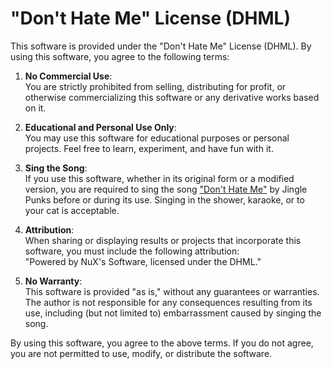 
# "Don't Hate Me" License (DHML)

This software is provided under the "Don't Hate Me" License (DHML). By using this software, you agree to the following terms:

1. **No Commercial Use**:  
   You are strictly prohibited from selling, distributing for profit, or otherwise commercializing this software or any derivative works based on it.

2. **Educational and Personal Use Only**:  
   You may use this software for educational purposes or personal projects. Feel free to learn, experiment, and have fun with it.

3. **Sing the Song**:  
   If you use this software, whether in its original form or a modified version, you are required to sing the song ["Don't Hate Me"](https://www.letras.com/jingle-punks/dont-hate-me/) by Jingle Punks before or during its use. Singing in the shower, karaoke, or to your cat is acceptable.

4. **Attribution**:  
   When sharing or displaying results or projects that incorporate this software, you must include the following attribution:  
   "Powered by NuX's Software, licensed under the DHML."

5. **No Warranty**:  
   This software is provided "as is," without any guarantees or warranties. The author is not responsible for any consequences resulting from its use, including (but not limited to) embarrassment caused by singing the song.

By using this software, you agree to the above terms. If you do not agree, you are not permitted to use, modify, or distribute the software.
